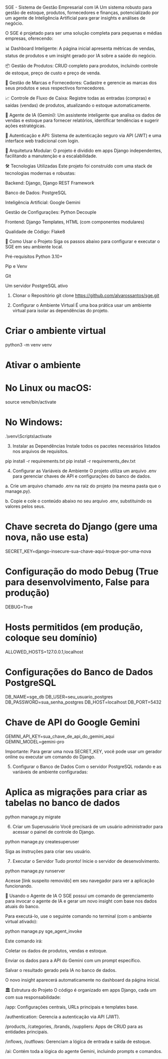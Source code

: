 SGE - Sistema de Gestão Empresarial com IA
Um sistema robusto para gestão de estoque, produtos, fornecedores e finanças, potencializado por um agente de Inteligência Artificial para gerar insights e análises de negócio.

O SGE é projetado para ser uma solução completa para pequenas e médias empresas, oferecendo:

📊 Dashboard Inteligente: A página inicial apresenta métricas de vendas, status de produtos e um insight gerado por IA sobre a saúde do negócio.

📦 Gestão de Produtos: CRUD completo para produtos, incluindo controle de estoque, preço de custo e preço de venda.

🏢 Gestão de Marcas e Fornecedores: Cadastre e gerencie as marcas dos seus produtos e seus respectivos fornecedores.

📈 Controle de Fluxo de Caixa: Registre todas as entradas (compras) e saídas (vendas) de produtos, atualizando o estoque automaticamente.

🤖 Agente de IA (Gemini): Um assistente inteligente que analisa os dados de vendas e estoque para fornecer relatórios, identificar tendências e sugerir ações estratégicas.

🔐 Autenticação e API: Sistema de autenticação seguro via API (JWT) e uma interface web tradicional com login.

🧩 Arquitetura Modular: O projeto é dividido em apps Django independentes, facilitando a manutenção e a escalabilidade.

🛠️ Tecnologias Utilizadas
Este projeto foi construído com uma stack de tecnologias modernas e robustas:

Backend: Django, Django REST Framework

Banco de Dados: PostgreSQL

Inteligência Artificial: Google Gemini

Gestão de Configurações: Python Decouple

Frontend: Django Templates, HTML (com componentes modulares)

Qualidade de Código: Flake8

🚀 Como Usar o Projeto
Siga os passos abaixo para configurar e executar o SGE em seu ambiente local.

Pré-requisitos
Python 3.10+

Pip e Venv

Git

Um servidor PostgreSQL ativo

1. Clonar o Repositório
git clone https://github.com/alvarossantos/sge.git

2. Configurar o Ambiente Virtual
É uma boa prática usar um ambiente virtual para isolar as dependências do projeto.

# Criar o ambiente virtual
python3 -m venv venv

# Ativar o ambiente
# No Linux ou macOS:
source venv/bin/activate
# No Windows:
.\venv\Scripts\activate

3. Instalar as Dependências
Instale todos os pacotes necessários listados nos arquivos de requisitos.

pip install -r requirements.txt
pip install -r requirements_dev.txt

4. Configurar as Variáveis de Ambiente
O projeto utiliza um arquivo .env para gerenciar chaves de API e configurações do banco de dados.

a. Crie um arquivo chamado .env na raiz do projeto (na mesma pasta que o manage.py).

b. Copie e cole o conteúdo abaixo no seu arquivo .env, substituindo os valores pelos seus.

# Chave secreta do Django (gere uma nova, não use esta)
SECRET_KEY=django-insecure-sua-chave-aqui-troque-por-uma-nova

# Configuração do modo Debug (True para desenvolvimento, False para produção)
DEBUG=True

# Hosts permitidos (em produção, coloque seu domínio)
ALLOWED_HOSTS=127.0.0.1,localhost

# Configurações do Banco de Dados PostgreSQL
DB_NAME=sge_db
DB_USER=seu_usuario_postgres
DB_PASSWORD=sua_senha_postgres
DB_HOST=localhost
DB_PORT=5432

# Chave de API do Google Gemini
GEMINI_API_KEY=sua_chave_de_api_do_gemini_aqui
GEMINI_MODEL=gemini-pro

Importante: Para gerar uma nova SECRET_KEY, você pode usar um gerador online ou executar um comando do Django.

5. Configurar o Banco de Dados
Com o servidor PostgreSQL rodando e as variáveis de ambiente configuradas:

# Aplica as migrações para criar as tabelas no banco de dados
python manage.py migrate

6. Criar um Superusuário
Você precisará de um usuário administrador para acessar o painel de controle do Django.

python manage.py createsuperuser

Siga as instruções para criar seu usuário.

7. Executar o Servidor
Tudo pronto! Inicie o servidor de desenvolvimento.

python manage.py runserver

Acesse [link suspeito removido] em seu navegador para ver a aplicação funcionando.

🤖 Usando o Agente de IA
O SGE possui um comando de gerenciamento para invocar o agente de IA e gerar um novo insight com base nos dados atuais do banco.

Para executá-lo, use o seguinte comando no terminal (com o ambiente virtual ativado):

python manage.py sge_agent_invoke

Este comando irá:

Coletar os dados de produtos, vendas e estoque.

Enviar os dados para a API do Gemini com um prompt específico.

Salvar o resultado gerado pela IA no banco de dados.

O novo insight aparecerá automaticamente no dashboard da página inicial.

🏛️ Estrutura do Projeto
O código é organizado em apps Django, cada um com sua responsabilidade:

/app: Configurações centrais, URLs principais e templates base.

/authentication: Gerencia a autenticação via API (JWT).

/products, /categories, /brands, /suppliers: Apps de CRUD para as entidades principais.

/inflows, /outflows: Gerenciam a lógica de entrada e saída de estoque.

/ai: Contém toda a lógica do agente Gemini, incluindo prompts e comandos.
